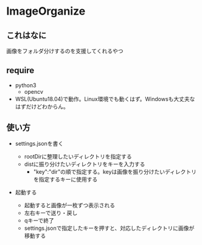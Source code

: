 # ImageOrganize

## これはなに
画像をフォルダ分けするのを支援してくれるやつ

## require
* python3
  * opencv
* WSL(Ubuntu18.04)で動作。Linux環境でも動くはず。Windowsも大丈夫なはずだけどわからん。

## 使い方
* settings.jsonを書く
  * rootDirに整理したいディレクトリを指定する
  * distに振り分けたいディレクトリをキーを入力する
    * "key":"dir"の順で指定する。keyは画像を振り分けたいディレクトリを指定するキーに使用する

* 起動する
  * 起動すると画像が一枚ずつ表示される
  * 左右キーで送り・戻し
  * qキーで終了
  * settings.jsonで指定したキーを押すと、対応したディレクトリに画像が移動する